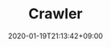 ---
title: "Crawler"
date: 2020-01-19T21:13:42+09:00
description: "Go 语言编写单机版，并发版，分布式版网络爬虫 📉. <br/> <br/> [![GitHub stars](https://img.shields.io/github/stars/leeifme/Crawler.svg?style=social&label=Star)](https://github.com/leeifme/Crawler) [![GitHub forks](https://img.shields.io/github/forks/leeifme/Crawler.svg?style=social&label=Fork)](https://github.com/leeifme/Crawler/fork)" # appeared on a card component"
weight: 3
pinned: true
link: https://github.com/leeifme/Crawler
repo: https://github.com/leeifme/Crawler
thumb: "" 
---